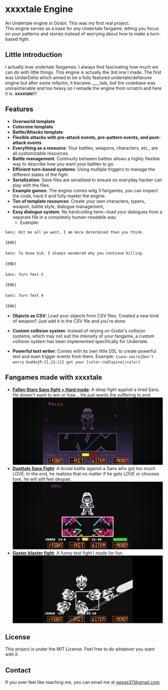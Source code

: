 # xxxxtale Engine

An Undertale engine in Godot. This was my first real project.  
This engine serves as a base for any Undertale fangame, letting you focus on your patterns and stories instead of worrying about how to make a turn-based fight.

## Little introduction

I actually love undertale fangames. I always find fascinating how much we can do with little things.
This engine is actually the 3rd one I made.
The first was UnderDelta which aimed to be a fully featured undertale/deltarune engine but after some refactor, it became ____tale, but the codebase was unmaintanable and too heavy so I remade the engine from scratch and here it is.
**xxxxtale**!!!

## Features

- **Overworld template**
- **Cutscene template**
- **Battle/Attacks template**
- **Flexible attacks with pre-attack events, pre-pattern events, and post-attack events**
- **Everything as a resource**: Your battles, weapons, characters, etc., are all customizable resources.
- **Battle management**: Continuity between battles allows a highly flexible way to describe how you want your battles to go.
- **Efficient turn-based systems**: Using multiple triggers to manage the different states of the fight.
- **Serialization**: Save files are serialized to ensure no everyday hacker can play with the files.
- **Example games**: The engine comes witg 3 fangames, you can inspect the code, hack it and fully master the engine.
- **Ton of template resources**: Create your own characters, typers, weapon, battle style, dialogue management, 
- **Easy dialogue system**: No hardcoding here—load your dialogues from a separate file in a completely human-readable way.
   * Example: 
```txt
Sans: Hit me all ya want, I am more determined than you think.

{END}

Sans: Ya know kid, I always wondered why you continue killing.

{END}

Sans: Turn Text 3

{END}

Sans: Turn Text 4

{END}
```
- **Objects as CSV**: Load your objects from CSV files. Created a new kind of weapon? Just add it in the CSV file and you're done.

- **Custom collision system**: Instead of relying on Godot's collision systems, which may not suit the intensity of your fangame, a custom collision system has been implemented specifically for Undertale.

- **Powerful text writer**: Comes with its own little DSL to create powerful text and even trigger events from them. Example: `{sans:smile}Don't worry buddo{P:2},{S:1}I got your [color:red]spine[/color]`.

## Fangames made with xxxxtale

- **[Fallen Stars Sans fight + Hard mode](https://youtu.be/tv8iYBQ3W-g?si=_I3WD6hH8E8Rq6Gn)**: A deep fight against a tired Sans. He doesn't want to win or lose... He just wants the suffering to end.![Fallen stars](https://github.com/Gesee-y/xxxxtale-engine/blob/main/Github/Screenshot_20250924_083010_YouTube.jpg)
- **[Dusttale Sans Fight](https://youtu.be/6e9UGBO0o40?si=GjAImG_nfify46gk)**: A brutal battle against a Sans who got too much LOVE. In the end, he realizes that no matter if he gets LOVE or chooses love, he will still feel despair.![Dusttale](https://github.com/Gesee-y/xxxxtale-engine/blob/main/Github/Screenshot_20250924_083351_YouTube.jpg)
- **[Gaster blaster fight]()**: A funny test fight I made for fun.![GB FIGHT!](https://github.com/Gesee-y/xxxxtale-engine/blob/main/Github/Screenshot_20250924_083559_VLC.jpg)

## License

This project is under the MIT License. Feel free to do whatever you want with it.

## Contact

If you ever feel like reaching me, you can email me at gesee37@gmail.com. 
